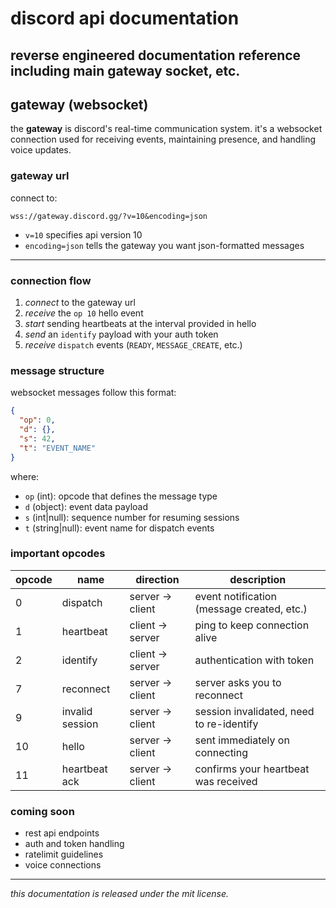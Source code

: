 # discord api documentation
reverse engineered documentation reference including main gateway socket, etc.
---

## gateway (websocket)

the **gateway** is discord's real-time communication system. it's a websocket connection used for receiving events, maintaining presence, and handling voice updates.

### gateway url

connect to:
```
wss://gateway.discord.gg/?v=10&encoding=json
```

- `v=10` specifies api version 10
- `encoding=json` tells the gateway you want json-formatted messages

---

### connection flow

1. *connect* to the gateway url
2. *receive* the `op 10` hello event
3. *start* sending heartbeats at the interval provided in hello
4. *send* an `identify` payload with your auth token
5. *receive* `dispatch` events (`READY`, `MESSAGE_CREATE`, etc.)

### message structure

websocket messages follow this format:

```json
{
  "op": 0,
  "d": {},
  "s": 42,
  "t": "EVENT_NAME"
}
```

where:
- `op` (int): opcode that defines the message type
- `d` (object): event data payload
- `s` (int|null): sequence number for resuming sessions
- `t` (string|null): event name for dispatch events

### important opcodes

| opcode | name | direction | description |
|--------|------|-----------|-------------|
| 0 | dispatch | server → client | event notification (message created, etc.) |
| 1 | heartbeat | client → server | ping to keep connection alive |
| 2 | identify | client → server | authentication with token |
| 7 | reconnect | server → client | server asks you to reconnect |
| 9 | invalid session | server → client | session invalidated, need to re-identify |
| 10 | hello | server → client | sent immediately on connecting |
| 11 | heartbeat ack | server → client | confirms your heartbeat was received |

### coming soon
- rest api endpoints
- auth and token handling
- ratelimit guidelines
- voice connections

---

*this documentation is released under the mit license.*
